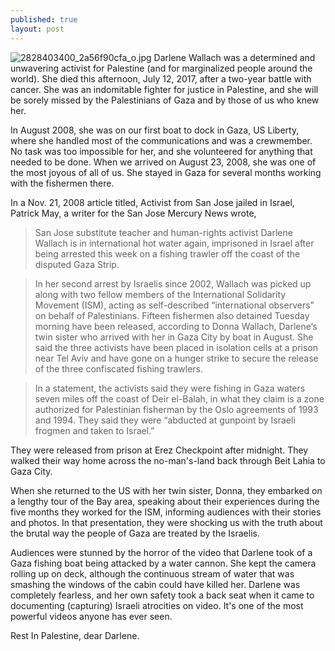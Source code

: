 ```yaml
---
published: true
layout: post
---
```



![2828403400_2a56f90cfa_o.jpg]({{site.baseurl}}/images/2828403400_2a56f90cfa_o.jpg)
Darlene Wallach was a determined and unwavering activist for Palestine (and for marginalized people around the world). She died this afternoon, July 12, 2017, after a two-year battle with cancer. She was an indomitable fighter for justice in Palestine, and she will be sorely missed by the Palestinians of Gaza and by those of us who knew her.


In August 2008, she was on our first boat to dock in Gaza, US Liberty, where she handled most of the communications and was a crewmember. No task was too impossible for her, and she volunteered for anything that needed to be done. When we arrived on August 23, 2008, she was one of the most joyous of all of us. She stayed in Gaza for several months working with the fishermen there.


In a Nov. 21, 2008 article titled, Activist from San Jose jailed in Israel, Patrick May, a writer for the San Jose Mercury News wrote,


> San Jose substitute teacher and human-rights activist Darlene Wallach is in international hot water again, imprisoned in Israel after being arrested this week on a fishing trawler off the coast of the disputed Gaza Strip.

> In her second arrest by Israelis since 2002, Wallach was picked up along with two fellow members of the International Solidarity Movement (ISM), acting as self-described “international observers” on behalf of Palestinians. Fifteen fishermen also detained Tuesday morning have been released, according to Donna Wallach, Darlene’s twin sister who arrived with her in Gaza City by boat in August. She said the three activists have been placed in isolation cells at a prison near Tel Aviv and have gone on a hunger strike to secure the release of the three confiscated fishing trawlers.

> In a statement, the activists said they were fishing in Gaza waters seven miles off the coast of Deir el-Balah, in what they claim is a zone authorized for Palestinian fisherman by the Oslo agreements of 1993 and 1994. They said they were “abducted at gunpoint by Israeli frogmen and taken to Israel.”

They were released from prison at Erez Checkpoint after midnight. They walked their way home across the no-man's-land back through Beit Lahia to Gaza City.


When she returned to the US with her twin sister, Donna, they embarked on a lengthy tour of the Bay area, speaking about their experiences during the five months they worked for the ISM, informing audiences with their stories and photos. In that presentation, they were shocking us with the truth about the brutal way the people of Gaza are treated by the Israelis.

Audiences were stunned by the horror of the video that Darlene took of a Gaza fishing boat being attacked by a water cannon. She kept the camera rolling up on deck, although the continuous  stream of water that was smashing the windows of the cabin could have killed her. Darlene was completely fearless, and her own safety took a back seat when it came to documenting (capturing) Israeli atrocities on video. It's one of the most powerful videos anyone has ever seen.


Rest In Palestine, dear Darlene.
